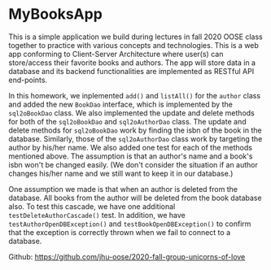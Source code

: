 # MyBooksApp

This is a simple application we build during lectures in fall 2020 OOSE class together to practice with various concepts and technologies. This 
is a web app conforming to Client-Server Architecture where user(s) can store/access their favorite books and authors. The app
will store data in a database and its backend functionalities are implemented as RESTful API end-points.

In this homework, we inplemented `add()` and `listAll()` for the `author` class and added the new `BookDao` interface, which is implemented by the `sql2oBookDao` class. We also implemented the update and delete methods for both of the `sql2oBookDao` and `sql2oAuthorDao` class. The update and delete methods for `sql2oBookDao` work by finding the isbn of the book in the database. Similarly, those of the `sql2oAuthorDao` class work by targeting the author by his/her name. We also added one test for each of the methods mentioned above. The assumption is that an author's name and a book's isbn won't be changed easily. (We don't consider the situation if an author changes his/her name and we still want to keep it in our database.)

One assumption we made is that when an author is deleted from the database. All books from the author will be deleted from the book database also. To test this cascade, we have one additional `testDeleteAuthorCascade()` test. In addition, we have `testAuthorOpenDBException()` and `testBookOpenDBException()` to confirm that the exception is correctly thrown when we fail to connect to a database.

Github: https://github.com/jhu-oose/2020-fall-group-unicorns-of-love
